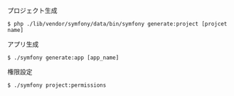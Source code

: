 

プロジェクト生成

```shell
$ php ./lib/vendor/symfony/data/bin/symfony generate:project [projcet name]
```

アプリ生成

```shell
$ ./symfony generate:app [app_name]
```

権限設定

```shell
$ ./symfony project:permissions
```

